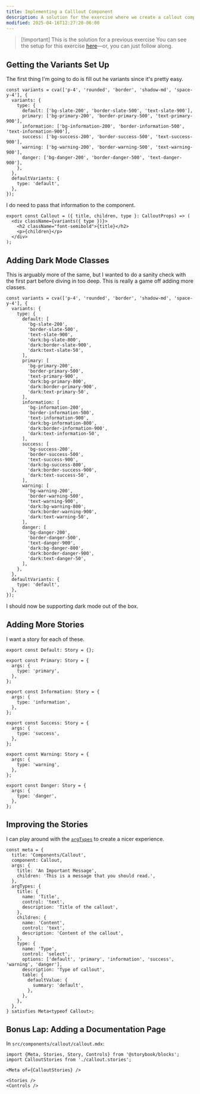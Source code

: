 ```yaml
---
title: Implementing a Calllout Component
description: A solution for the exercise where we create a callout component.
modified: 2025-04-16T12:27:20-06:00
---
```


> [!important] This is the solution for a previous exercise
> You can see the setup for this exercise [here](callout-component-exercise.md)—or, you can just follow along.

## Getting the Variants Set Up

The first thing I'm going to do is fill out he variants since it's pretty easy.

```tsx
const variants = cva(['p-4', 'rounded', 'border', 'shadow-md', 'space-y-4'], {
  variants: {
    type: {
      default: ['bg-slate-200', 'border-slate-500', 'text-slate-900'],
      primary: ['bg-primary-200', 'border-primary-500', 'text-primary-900'],
      information: ['bg-information-200', 'border-information-500', 'text-information-900'],
      success: ['bg-success-200', 'border-success-500', 'text-success-900'],
      warning: ['bg-warning-200', 'border-warning-500', 'text-warning-900'],
      danger: ['bg-danger-200', 'border-danger-500', 'text-danger-900'],
    },
  },
  defaultVariants: {
    type: 'default',
  },
});
```

I do need to pass that information to the component.

```tsx
export const Callout = ({ title, children, type }: CalloutProps) => (
  <div className={variants({ type })}>
    <h2 className="font-semibold">{title}</h2>
    <p>{children}</p>
  </div>
);
```

## Adding Dark Mode Classes

This is arguably more of the same, but I wanted to do a sanity check with the first part before diving in too deep. This is really a game off adding more classes.

```tsx
const variants = cva(['p-4', 'rounded', 'border', 'shadow-md', 'space-y-4'], {
  variants: {
    type: {
      default: [
        'bg-slate-200',
        'border-slate-500',
        'text-slate-900',
        'dark:bg-slate-800',
        'dark:border-slate-900',
        'dark:text-slate-50',
      ],
      primary: [
        'bg-primary-200',
        'border-primary-500',
        'text-primary-900',
        'dark:bg-primary-800',
        'dark:border-primary-900',
        'dark:text-primary-50',
      ],
      information: [
        'bg-information-200',
        'border-information-500',
        'text-information-900',
        'dark:bg-information-800',
        'dark:border-information-900',
        'dark:text-information-50',
      ],
      success: [
        'bg-success-200',
        'border-success-500',
        'text-success-900',
        'dark:bg-success-800',
        'dark:border-success-900',
        'dark:text-success-50',
      ],
      warning: [
        'bg-warning-200',
        'border-warning-500',
        'text-warning-900',
        'dark:bg-warning-800',
        'dark:border-warning-900',
        'dark:text-warning-50',
      ],
      danger: [
        'bg-danger-200',
        'border-danger-500',
        'text-danger-900',
        'dark:bg-danger-800',
        'dark:border-danger-900',
        'dark:text-danger-50',
      ],
    },
  },
  defaultVariants: {
    type: 'default',
  },
});
```

I should now be supporting dark mode out of the box.

## Adding More Stories

I want a story for each of these.

```tsx
export const Default: Story = {};

export const Primary: Story = {
  args: {
    type: 'primary',
  },
};

export const Information: Story = {
  args: {
    type: 'information',
  },
};

export const Success: Story = {
  args: {
    type: 'success',
  },
};

export const Warning: Story = {
  args: {
    type: 'warning',
  },
};

export const Danger: Story = {
  args: {
    type: 'danger',
  },
};
```

## Improving the Stories

I can play around with the [`argTypes`](arg-types.md) to create a nicer experience.

```tsx
const meta = {
  title: 'Components/Callout',
  component: Callout,
  args: {
    title: 'An Important Message',
    children: 'This is a message that you should read.',
  },
  argTypes: {
    title: {
      name: 'Title',
      control: 'text',
      description: 'Title of the callout',
    },
    children: {
      name: 'Content',
      control: 'text',
      description: 'Content of the callout',
    },
    type: {
      name: 'Type',
      control: 'select',
      options: ['default', 'primary', 'information', 'success', 'warning', 'danger'],
      description: 'Type of callout',
      table: {
        defaultValue: {
          summary: 'default',
        },
      },
    },
  },
} satisfies Meta<typeof Callout>;
```

## Bonus Lap: Adding a Documentation Page

In `src/components/callout/callout.mdx`:

```tsx
import {Meta, Stories, Story, Controls} from '@storybook/blocks';
import CalloutStories from './callout.stories';

<Meta of={CalloutStories} />

<Stories />
<Controls />
```
